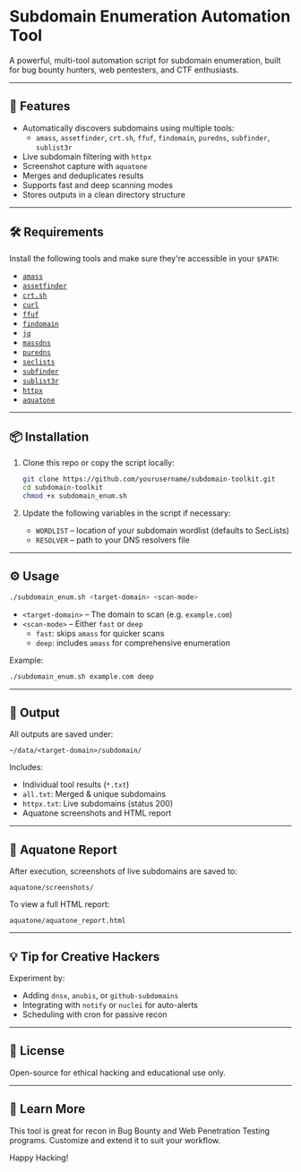 # Subdomain Enumeration Automation Tool

A powerful, multi-tool automation script for subdomain enumeration, built for bug bounty hunters, web pentesters, and CTF enthusiasts.

---

## 🚀 Features

- Automatically discovers subdomains using multiple tools:
  - `amass`, `assetfinder`, `crt.sh`, `ffuf`, `findomain`, `puredns`, `subfinder`, `sublist3r`
- Live subdomain filtering with `httpx`
- Screenshot capture with `aquatone`
- Merges and deduplicates results
- Supports fast and deep scanning modes
- Stores outputs in a clean directory structure

---

## 🛠 Requirements

Install the following tools and make sure they're accessible in your `$PATH`:

- [`amass`](https://github.com/owasp-amass/amass)
- [`assetfinder`](https://github.com/tomnomnom/assetfinder)
- [`crt.sh`](https://crt.sh/)
- [`curl`](https://curl.se/)
- [`ffuf`](https://github.com/ffuf/ffuf)
- [`findomain`](https://github.com/findomain/findomain)
- [`jq`](https://stedolan.github.io/jq/)
- [`massdns`](https://github.com/blechschmidt/massdns)
- [`puredns`](https://github.com/d3mondev/puredns)
- [`seclists`](https://github.com/danielmiessler/SecLists)
- [`subfinder`](https://github.com/projectdiscovery/subfinder)
- [`sublist3r`](https://github.com/aboul3la/Sublist3r)
- [`httpx`](https://github.com/projectdiscovery/httpx)
- [`aquatone`](https://github.com/michenriksen/aquatone)

---

## 📦 Installation

1. Clone this repo or copy the script locally:
   ```bash
   git clone https://github.com/yourusername/subdomain-toolkit.git
   cd subdomain-toolkit
   chmod +x subdomain_enum.sh
   ```

2. Update the following variables in the script if necessary:
   - `WORDLIST` – location of your subdomain wordlist (defaults to SecLists)
   - `RESOLVER` – path to your DNS resolvers file

---

## ⚙️ Usage

```bash
./subdomain_enum.sh <target-domain> <scan-mode>
```

- `<target-domain>` – The domain to scan (e.g. `example.com`)
- `<scan-mode>` – Either `fast` or `deep`
  - `fast`: skips `amass` for quicker scans
  - `deep`: includes `amass` for comprehensive enumeration

Example:

```bash
./subdomain_enum.sh example.com deep
```

---

## 📁 Output

All outputs are saved under:

```
~/data/<target-domain>/subdomain/
```

Includes:
- Individual tool results (`*.txt`)
- `all.txt`: Merged & unique subdomains
- `httpx.txt`: Live subdomains (status 200)
- Aquatone screenshots and HTML report

---

## 📸 Aquatone Report

After execution, screenshots of live subdomains are saved to:

```
aquatone/screenshots/
```

To view a full HTML report:
```
aquatone/aquatone_report.html
```

---

## 💡 Tip for Creative Hackers

Experiment by:
- Adding `dnsx`, `anubis`, or `github-subdomains`
- Integrating with `notify` or `nuclei` for auto-alerts
- Scheduling with cron for passive recon

---

## 📜 License

Open-source for ethical hacking and educational use only.

---

## 🧠 Learn More

This tool is great for recon in Bug Bounty and Web Penetration Testing programs. Customize and extend it to suit your workflow.

Happy Hacking!
